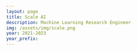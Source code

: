 ```yaml
---
layout: page
title: Scale AI
description: Machine Learning Research Engineer
img: /assets/img/scale.png
year: 2021-2023
year_prefix: 
---
```

